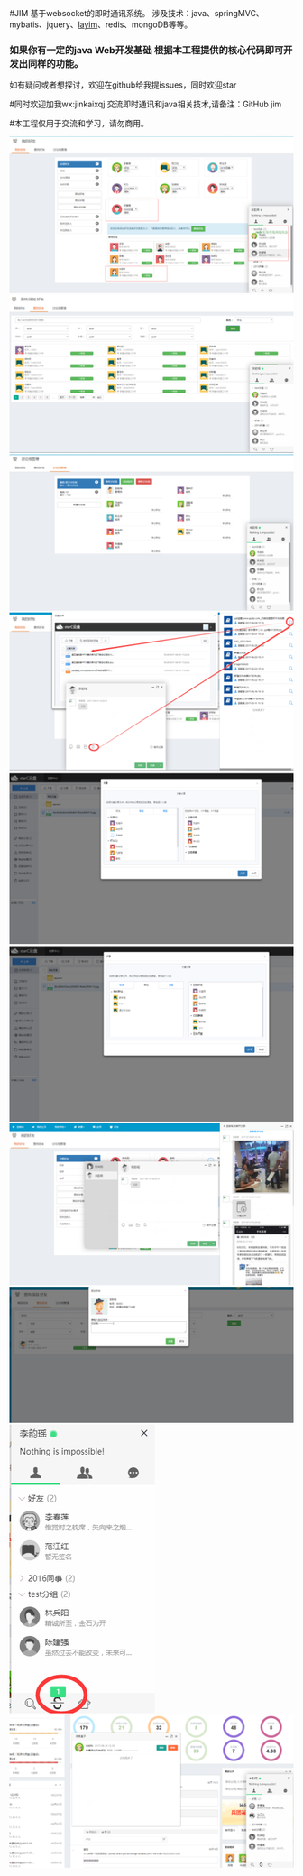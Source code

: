 #JIM
基于websocket的即时通讯系统。
涉及技术：java、springMVC、mybatis、jquery、[layim](http://layim.layui.com/demo.html)、redis、mongoDB等等。

### 如果你有一定的java Web开发基础 根据本工程提供的核心代码即可开发出同样的功能。

如有疑问或者想探讨，欢迎在github给我提issues，同时欢迎star
 
#同时欢迎加我wx:jinkaixqj 交流即时通讯和java相关技术,请备注：GitHub jim

#本工程仅用于交流和学习，请勿商用。

![1](imgs/1.png)
![2](imgs/2.png)
![3](imgs/3.png)
![4](imgs/4.png)
![5](imgs/5.png)
![6](imgs/6.png)
![7](imgs/7.png)
![8](imgs/8.png)
![9](imgs/9.png)
![10](imgs/10.png)

